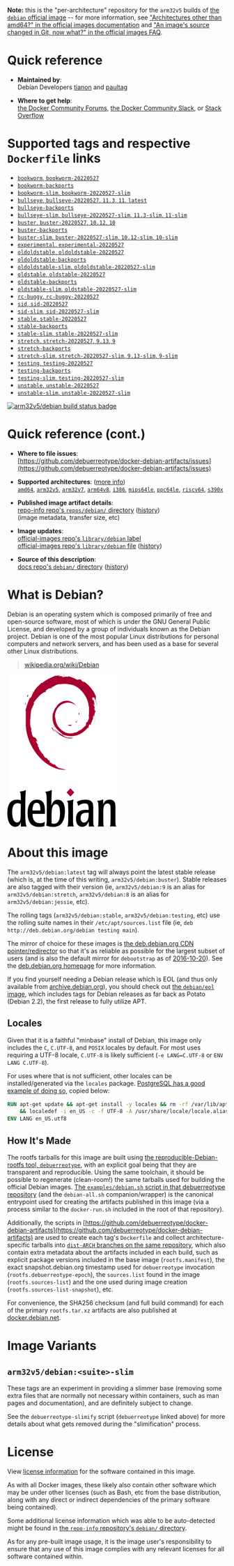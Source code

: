 <!--

********************************************************************************

WARNING:

    DO NOT EDIT "debian/README.md"

    IT IS AUTO-GENERATED

    (from the other files in "debian/" combined with a set of templates)

********************************************************************************

-->

**Note:** this is the "per-architecture" repository for the `arm32v5` builds of [the `debian` official image](https://hub.docker.com/_/debian) -- for more information, see ["Architectures other than amd64?" in the official images documentation](https://github.com/docker-library/official-images#architectures-other-than-amd64) and ["An image's source changed in Git, now what?" in the official images FAQ](https://github.com/docker-library/faq#an-images-source-changed-in-git-now-what).

# Quick reference

-	**Maintained by**:  
	Debian Developers [tianon](https://qa.debian.org/developer.php?login=tianon) and [paultag](https://qa.debian.org/developer.php?login=paultag)

-	**Where to get help**:  
	[the Docker Community Forums](https://forums.docker.com/), [the Docker Community Slack](https://dockr.ly/slack), or [Stack Overflow](https://stackoverflow.com/search?tab=newest&q=docker)

# Supported tags and respective `Dockerfile` links

-	[`bookworm`, `bookworm-20220527`](https://github.com/debuerreotype/docker-debian-artifacts/blob/768e1b8b57a7b90d2f8fa70eb5eff7fcb884438b/bookworm/Dockerfile)
-	[`bookworm-backports`](https://github.com/debuerreotype/docker-debian-artifacts/blob/768e1b8b57a7b90d2f8fa70eb5eff7fcb884438b/bookworm/backports/Dockerfile)
-	[`bookworm-slim`, `bookworm-20220527-slim`](https://github.com/debuerreotype/docker-debian-artifacts/blob/768e1b8b57a7b90d2f8fa70eb5eff7fcb884438b/bookworm/slim/Dockerfile)
-	[`bullseye`, `bullseye-20220527`, `11.3`, `11`, `latest`](https://github.com/debuerreotype/docker-debian-artifacts/blob/768e1b8b57a7b90d2f8fa70eb5eff7fcb884438b/bullseye/Dockerfile)
-	[`bullseye-backports`](https://github.com/debuerreotype/docker-debian-artifacts/blob/768e1b8b57a7b90d2f8fa70eb5eff7fcb884438b/bullseye/backports/Dockerfile)
-	[`bullseye-slim`, `bullseye-20220527-slim`, `11.3-slim`, `11-slim`](https://github.com/debuerreotype/docker-debian-artifacts/blob/768e1b8b57a7b90d2f8fa70eb5eff7fcb884438b/bullseye/slim/Dockerfile)
-	[`buster`, `buster-20220527`, `10.12`, `10`](https://github.com/debuerreotype/docker-debian-artifacts/blob/768e1b8b57a7b90d2f8fa70eb5eff7fcb884438b/buster/Dockerfile)
-	[`buster-backports`](https://github.com/debuerreotype/docker-debian-artifacts/blob/768e1b8b57a7b90d2f8fa70eb5eff7fcb884438b/buster/backports/Dockerfile)
-	[`buster-slim`, `buster-20220527-slim`, `10.12-slim`, `10-slim`](https://github.com/debuerreotype/docker-debian-artifacts/blob/768e1b8b57a7b90d2f8fa70eb5eff7fcb884438b/buster/slim/Dockerfile)
-	[`experimental`, `experimental-20220527`](https://github.com/debuerreotype/docker-debian-artifacts/blob/768e1b8b57a7b90d2f8fa70eb5eff7fcb884438b/experimental/Dockerfile)
-	[`oldoldstable`, `oldoldstable-20220527`](https://github.com/debuerreotype/docker-debian-artifacts/blob/768e1b8b57a7b90d2f8fa70eb5eff7fcb884438b/oldoldstable/Dockerfile)
-	[`oldoldstable-backports`](https://github.com/debuerreotype/docker-debian-artifacts/blob/768e1b8b57a7b90d2f8fa70eb5eff7fcb884438b/oldoldstable/backports/Dockerfile)
-	[`oldoldstable-slim`, `oldoldstable-20220527-slim`](https://github.com/debuerreotype/docker-debian-artifacts/blob/768e1b8b57a7b90d2f8fa70eb5eff7fcb884438b/oldoldstable/slim/Dockerfile)
-	[`oldstable`, `oldstable-20220527`](https://github.com/debuerreotype/docker-debian-artifacts/blob/768e1b8b57a7b90d2f8fa70eb5eff7fcb884438b/oldstable/Dockerfile)
-	[`oldstable-backports`](https://github.com/debuerreotype/docker-debian-artifacts/blob/768e1b8b57a7b90d2f8fa70eb5eff7fcb884438b/oldstable/backports/Dockerfile)
-	[`oldstable-slim`, `oldstable-20220527-slim`](https://github.com/debuerreotype/docker-debian-artifacts/blob/768e1b8b57a7b90d2f8fa70eb5eff7fcb884438b/oldstable/slim/Dockerfile)
-	[`rc-buggy`, `rc-buggy-20220527`](https://github.com/debuerreotype/docker-debian-artifacts/blob/768e1b8b57a7b90d2f8fa70eb5eff7fcb884438b/rc-buggy/Dockerfile)
-	[`sid`, `sid-20220527`](https://github.com/debuerreotype/docker-debian-artifacts/blob/768e1b8b57a7b90d2f8fa70eb5eff7fcb884438b/sid/Dockerfile)
-	[`sid-slim`, `sid-20220527-slim`](https://github.com/debuerreotype/docker-debian-artifacts/blob/768e1b8b57a7b90d2f8fa70eb5eff7fcb884438b/sid/slim/Dockerfile)
-	[`stable`, `stable-20220527`](https://github.com/debuerreotype/docker-debian-artifacts/blob/768e1b8b57a7b90d2f8fa70eb5eff7fcb884438b/stable/Dockerfile)
-	[`stable-backports`](https://github.com/debuerreotype/docker-debian-artifacts/blob/768e1b8b57a7b90d2f8fa70eb5eff7fcb884438b/stable/backports/Dockerfile)
-	[`stable-slim`, `stable-20220527-slim`](https://github.com/debuerreotype/docker-debian-artifacts/blob/768e1b8b57a7b90d2f8fa70eb5eff7fcb884438b/stable/slim/Dockerfile)
-	[`stretch`, `stretch-20220527`, `9.13`, `9`](https://github.com/debuerreotype/docker-debian-artifacts/blob/768e1b8b57a7b90d2f8fa70eb5eff7fcb884438b/stretch/Dockerfile)
-	[`stretch-backports`](https://github.com/debuerreotype/docker-debian-artifacts/blob/768e1b8b57a7b90d2f8fa70eb5eff7fcb884438b/stretch/backports/Dockerfile)
-	[`stretch-slim`, `stretch-20220527-slim`, `9.13-slim`, `9-slim`](https://github.com/debuerreotype/docker-debian-artifacts/blob/768e1b8b57a7b90d2f8fa70eb5eff7fcb884438b/stretch/slim/Dockerfile)
-	[`testing`, `testing-20220527`](https://github.com/debuerreotype/docker-debian-artifacts/blob/768e1b8b57a7b90d2f8fa70eb5eff7fcb884438b/testing/Dockerfile)
-	[`testing-backports`](https://github.com/debuerreotype/docker-debian-artifacts/blob/768e1b8b57a7b90d2f8fa70eb5eff7fcb884438b/testing/backports/Dockerfile)
-	[`testing-slim`, `testing-20220527-slim`](https://github.com/debuerreotype/docker-debian-artifacts/blob/768e1b8b57a7b90d2f8fa70eb5eff7fcb884438b/testing/slim/Dockerfile)
-	[`unstable`, `unstable-20220527`](https://github.com/debuerreotype/docker-debian-artifacts/blob/768e1b8b57a7b90d2f8fa70eb5eff7fcb884438b/unstable/Dockerfile)
-	[`unstable-slim`, `unstable-20220527-slim`](https://github.com/debuerreotype/docker-debian-artifacts/blob/768e1b8b57a7b90d2f8fa70eb5eff7fcb884438b/unstable/slim/Dockerfile)

[![arm32v5/debian build status badge](https://img.shields.io/jenkins/s/https/doi-janky.infosiftr.net/job/multiarch/job/arm32v5/job/debian.svg?label=arm32v5/debian%20%20build%20job)](https://doi-janky.infosiftr.net/job/multiarch/job/arm32v5/job/debian/)

# Quick reference (cont.)

-	**Where to file issues**:  
	[https://github.com/debuerreotype/docker-debian-artifacts/issues](https://github.com/debuerreotype/docker-debian-artifacts/issues)

-	**Supported architectures**: ([more info](https://github.com/docker-library/official-images#architectures-other-than-amd64))  
	[`amd64`](https://hub.docker.com/r/amd64/debian/), [`arm32v5`](https://hub.docker.com/r/arm32v5/debian/), [`arm32v7`](https://hub.docker.com/r/arm32v7/debian/), [`arm64v8`](https://hub.docker.com/r/arm64v8/debian/), [`i386`](https://hub.docker.com/r/i386/debian/), [`mips64le`](https://hub.docker.com/r/mips64le/debian/), [`ppc64le`](https://hub.docker.com/r/ppc64le/debian/), [`riscv64`](https://hub.docker.com/r/riscv64/debian/), [`s390x`](https://hub.docker.com/r/s390x/debian/)

-	**Published image artifact details**:  
	[repo-info repo's `repos/debian/` directory](https://github.com/docker-library/repo-info/blob/master/repos/debian) ([history](https://github.com/docker-library/repo-info/commits/master/repos/debian))  
	(image metadata, transfer size, etc)

-	**Image updates**:  
	[official-images repo's `library/debian` label](https://github.com/docker-library/official-images/issues?q=label%3Alibrary%2Fdebian)  
	[official-images repo's `library/debian` file](https://github.com/docker-library/official-images/blob/master/library/debian) ([history](https://github.com/docker-library/official-images/commits/master/library/debian))

-	**Source of this description**:  
	[docs repo's `debian/` directory](https://github.com/docker-library/docs/tree/master/debian) ([history](https://github.com/docker-library/docs/commits/master/debian))

# What is Debian?

Debian is an operating system which is composed primarily of free and open-source software, most of which is under the GNU General Public License, and developed by a group of individuals known as the Debian project. Debian is one of the most popular Linux distributions for personal computers and network servers, and has been used as a base for several other Linux distributions.

> [wikipedia.org/wiki/Debian](https://en.wikipedia.org/wiki/Debian)

![logo](https://raw.githubusercontent.com/docker-library/docs/b449be7df57e9ed9086bb5821bfb5d6cdc5d67a4/debian/logo.png)

# About this image

The `arm32v5/debian:latest` tag will always point the latest stable release (which is, at the time of this writing, `arm32v5/debian:buster`). Stable releases are also tagged with their version (ie, `arm32v5/debian:9` is an alias for `arm32v5/debian:stretch`, `arm32v5/debian:8` is an alias for `arm32v5/debian:jessie`, etc).

The rolling tags (`arm32v5/debian:stable`, `arm32v5/debian:testing`, etc) use the rolling suite names in their `/etc/apt/sources.list` file (ie, `deb http://deb.debian.org/debian testing main`).

The mirror of choice for these images is [the deb.debian.org CDN pointer/redirector](https://deb.debian.org) so that it's as reliable as possible for the largest subset of users (and is also the default mirror for `debootstrap` as of [2016-10-20](https://anonscm.debian.org/cgit/d-i/debootstrap.git/commit/?id=9e8bc60ad1ccf3a25ce7890526b70059f3e770de)). See the [deb.debian.org homepage](https://deb.debian.org) for more information.

If you find yourself needing a Debian release which is EOL (and thus only available from [archive.debian.org](http://archive.debian.org)), you should check out [the `debian/eol` image](https://hub.docker.com/r/debian/eol/), which includes tags for Debian releases as far back as Potato (Debian 2.2), the first release to fully utilize APT.

## Locales

Given that it is a faithful "minbase" install of Debian, this image only includes the `C`, `C.UTF-8`, and `POSIX` locales by default. For most uses requiring a UTF-8 locale, `C.UTF-8` is likely sufficient (`-e LANG=C.UTF-8` or `ENV LANG C.UTF-8`).

For uses where that is not sufficient, other locales can be installed/generated via the `locales` package. [PostgreSQL has a good example of doing so](https://github.com/docker-library/postgres/blob/69bc540ecfffecce72d49fa7e4a46680350037f9/9.6/Dockerfile#L21-L24), copied below:

```dockerfile
RUN apt-get update && apt-get install -y locales && rm -rf /var/lib/apt/lists/* \
	&& localedef -i en_US -c -f UTF-8 -A /usr/share/locale/locale.alias en_US.UTF-8
ENV LANG en_US.utf8
```

## How It's Made

The rootfs tarballs for this image are built using [the reproducible-Debian-rootfs tool, `debuerreotype`](https://github.com/debuerreotype/debuerreotype), with an explicit goal being that they are transparent and reproducible. Using the same toolchain, it should be possible to regenerate (clean-room!) the same tarballs used for building the official Debian images. [The `examples/debian.sh` script in that debuerreotype repository](https://github.com/debuerreotype/debuerreotype/blob/master/examples/debian.sh) (and the `debian-all.sh` companion/wrapper) is the canonical entrypoint used for creating the artifacts published in this image (via a process similar to the `docker-run.sh` included in the root of that repository).

Additionally, the scripts in [https://github.com/debuerreotype/docker-debian-artifacts](https://github.com/debuerreotype/docker-debian-artifacts) are used to create each tag's `Dockerfile` and collect architecture-specific tarballs into [`dist-ARCH` branches on the same repository](https://github.com/debuerreotype/docker-debian-artifacts/branches), which also contain extra metadata about the artifacts included in each build, such as explicit package versions included in the base image (`rootfs.manifest`), the exact snapshot.debian.org timestamp used for `debuerreotype` invocation (`rootfs.debuerreotype-epoch`), the `sources.list` found in the image (`rootfs.sources-list`) and the one used during image creation (`rootfs.sources-list-snapshot`), etc.

For convenience, the SHA256 checksum (and full build command) for each of the primary `rootfs.tar.xz` artifacts are also published at [docker.debian.net](https://docker.debian.net/).

# Image Variants

## `arm32v5/debian:<suite>-slim`

These tags are an experiment in providing a slimmer base (removing some extra files that are normally not necessary within containers, such as man pages and documentation), and are definitely subject to change.

See the `debuerreotype-slimify` script (`debuerreotype` linked above) for more details about what gets removed during the "slimification" process.

# License

View [license information](https://www.debian.org/social_contract#guidelines) for the software contained in this image.

As with all Docker images, these likely also contain other software which may be under other licenses (such as Bash, etc from the base distribution, along with any direct or indirect dependencies of the primary software being contained).

Some additional license information which was able to be auto-detected might be found in [the `repo-info` repository's `debian/` directory](https://github.com/docker-library/repo-info/tree/master/repos/debian).

As for any pre-built image usage, it is the image user's responsibility to ensure that any use of this image complies with any relevant licenses for all software contained within.
